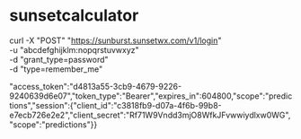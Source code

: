 # sunsetcalculator

curl -X "POST" "https://sunburst.sunsetwx.com/v1/login" \
  -u "abcdefghijklm:nopqrstuvwxyz" \
  -d "grant_type=password" \
  -d "type=remember_me"

"access_token":"d4813a55-3cb9-4679-9226-9240639d6e07","token_type":"Bearer","expires_in":604800,"scope":"predictions","session":{"client_id":"c3818fb9-d07a-4f6b-99b8-e7ecb726e2e2","client_secret":"Rf71W9Vndd3mjO8WfkJFvwwiydlxw0WG","scope":"predictions"}}